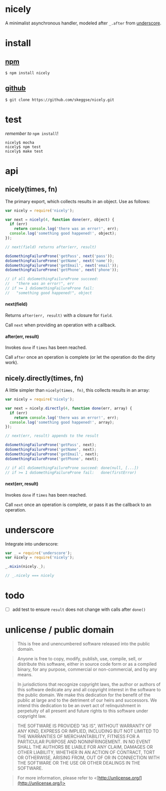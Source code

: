 nicely
======

A minimalist asynchronous handler, modeled after `_.after` from [underscore][].

install
=======

[npm][]
-------

```
$ npm install nicely
```

[github][]
----------

```
$ git clone https://github.com/skeggse/nicely.git
```

test
====

*remember to* `npm install`!

```
nicely$ mocha
nicely$ npm test
nicely$ make test
```

api
===

nicely(times, fn)
-----------------

The primary export, which collects results in an object. Use as follows:

```js
var nicely = require('nicely');

var next = nicely(4, function done(err, object) {
  if (err)
    return console.log('there was an error!', err);
  console.log('something good happened!', object);
});

// next(field) returns after(err, result)

doSomethingFailureProne('getPass', next('pass'));
doSomethingFailureProne('getName', next('name'));
doSomethingFailureProne('getEmail', next('email'));
doSomethingFailureProne('getPhone', next('phone'));

// if all doSomethingFailureProne succeed:
//   "there was an error!", err
// if >= 1 doSomethingFailureProne fail:
//   "something good happened!", object
```

#### next(field)

Returns `after(err, result)` with a closure for `field`.

Call `next` when providing an operation with a callback.

#### after(err, result)

Invokes `done` if `times` has been reached.

Call `after` once an operation is complete (or let the operation do the dirty work).

nicely.directly(times, fn)
------------------------

A little simpler than `nicely(times, fn)`, this collects results in an array:

```js
var nicely = require('nicely');

var next = nicely.directly(4, function done(err, array) {
  if (err)
    return console.log('there was an error!', err);
  console.log('something good happened!', array);
});

// next(err, result) appends to the result

doSomethingFailureProne('getPass', next);
doSomethingFailureProne('getName', next);
doSomethingFailureProne('getEmail', next);
doSomethingFailureProne('getPhone', next);

// if all doSomethingFailureProne succeed: done(null, [...])
// if >= 1 doSomethingFailureProne fail:   done(firstError)
```

#### next(err, result)

Invokes `done` if `times` has been reached.

Call `next` once an operation is complete, or pass it as the callback to an operation.

underscore
==========

Integrate into underscore:

```js
var _ = require('underscore');
var nicely = require('nicely');

_.mixin(nicely._);

// _.nicely === nicely
```

todo
====

- [ ] add test to ensure `result` does not change with calls after `done()`

unlicense / public domain
=========================

> This is free and unencumbered software released into the public domain.

> Anyone is free to copy, modify, publish, use, compile, sell, or distribute this software, either in source code form or as a compiled binary, for any purpose, commercial or non-commercial, and by any means.

> In jurisdictions that recognize copyright laws, the author or authors of this software dedicate any and all copyright interest in the software to the public domain. We make this dedication for the benefit of the public at large and to the detriment of our heirs and successors. We intend this dedication to be an overt act of relinquishment in perpetuity of all present and future rights to this software under copyright law.

> THE SOFTWARE IS PROVIDED "AS IS", WITHOUT WARRANTY OF ANY KIND, EXPRESS OR IMPLIED, INCLUDING BUT NOT LIMITED TO THE WARRANTIES OF MERCHANTABILITY, FITNESS FOR A PARTICULAR PURPOSE AND NONINFRINGEMENT. IN NO EVENT SHALL THE AUTHORS BE LIABLE FOR ANY CLAIM, DAMAGES OR OTHER LIABILITY, WHETHER IN AN ACTION OF CONTRACT, TORT OR OTHERWISE, ARISING FROM, OUT OF OR IN CONNECTION WITH THE SOFTWARE OR THE USE OR OTHER DEALINGS IN THE SOFTWARE.

> For more information, please refer to <[http://unlicense.org/](http://unlicense.org/)>

[underscore]: http://underscorejs.org "underscorejs.org"
[npm]: https://npmjs.org/package/nicely "nicely on npm"
[github]: https://github.com/skeggse/nicely "nicely on github"
